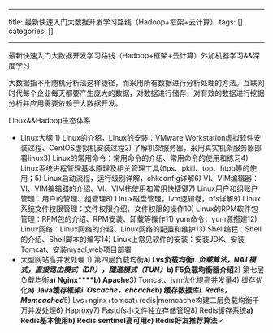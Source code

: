 
--- 
title:  最新快速入门大数据开发学习路线（Hadoop+框架+云计算） 
tags: []
categories: [] 

---
最新快速入门大数据开发学习路线（Hadoop+框架+云计算）外加机器学习&amp;&amp;深度学习

大数据指不用随机分析法这样捷径，而采用所有数据进行分析处理的方法。互联网时代每个企业每天都要产生庞大的数据，对数据进行储存，对有效的数据进行挖掘分析并应用需要依赖于大数据开发。

Linux&amp;&amp;Hadoop生态体系

 -  Linux大纲 1) Linux的介绍，Linux的安装：VMware Workstation虚拟软件安装过程、CentOS虚拟机安装过程2) 了解机架服务器，采用真实机架服务器部署linux3) Linux的常用命令：常用命令的介绍、常用命令的使用和练习4) Linux系统进程管理基本原理及相关管理工具如ps、pkill、top、htop等的使用；5) Linux启动流程，运行级别详解，chkconfig详解6) VI、VIM编辑器：VI、VIM编辑器的介绍、VI、VIM扥使用和常用快捷键7) Linux用户和组账户管理：用户的管理、组管理8) Linux磁盘管理，lvm逻辑卷，nfs详解9) Linux系统文件权限管理：文件权限介绍、文件权限的操作10) Linux的RPM软件包管理：RPM包的介绍、RPM安装、卸载等操作11) yum命令，yum源搭建12) Linux网络：Linux网络的介绍、Linux网络的配置和维护13) Shell编程：Shell的介绍、Shell脚本的编写14) Linux上常见软件的安装：安装JDK、安装Tomcat、安装mysql,web项目部署 
 -  大型网站高并发处理 1) 第四层负载均衡**a) Lvs负载均衡<em>i. 负载算法，NAT模式，直接路由模式（DR），隧道模式（TUN）**</em>**b) F5负载均衡器介绍**2) 第七层负载均衡**a) Nginx****b) Apache**3) Tomcat、jvm优化提高并发量4) 缓存优化**a) Java缓存框架<em>i. Oscache，ehcache**</em>**b) 缓存数据库<em>i. Redis，Memcached**</em>5) Lvs+nginx+tomcat+redis|memcache构建二层负载均衡千万并发处理6) Haproxy7) Fastdfs小文件独立存储管理8) Redis缓存系统**a) Redis基本使用****b) Redis sentinel高可用****c) Redis好友推荐算法** &lt;
